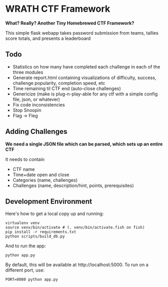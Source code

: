 WRATH CTF Framework
===================

**What? Really? Another Tiny Homebrewed CTF Framework?**

This simple flask webapp takes password submission from teams, tallies score totals, and presents a leaderboard

Todo
----
* Statistics on how many have completed each challenge in each of the three modules
* Generate report.html containing visualizations of difficulty, success, challenge popularity, completion speed, etc
* Time remaining til CTF end (auto-close challenges)
* Genericize (make is plug-n-play-able for any ctf with a simple config file, json, or whatever)
* Fix code inconsistencies
* Stop Snoopin
* Flag -> Fleg

Adding Challenges
-----------------

**We need a single JSON file which can be parsed, which sets up an entire CTF**

It needs to contain
* CTF name
* Time+date open and close
* Categories (name, challenges)
* Challenges (name, description/hint, points, prerequisites)

Development Environment
-----------------------

Here's how to get a local copy up and running:

```
virtualenv venv
source venv/bin/activate # (. venv/bin/activate.fish on fish)
pip install -r requirements.txt
python scripts/build_db.py
```

And to run the app:

`python app.py`

By default, this will be available at http://localhost:5000. To run on a
different port, use:

`PORT=8080 python app.py`
